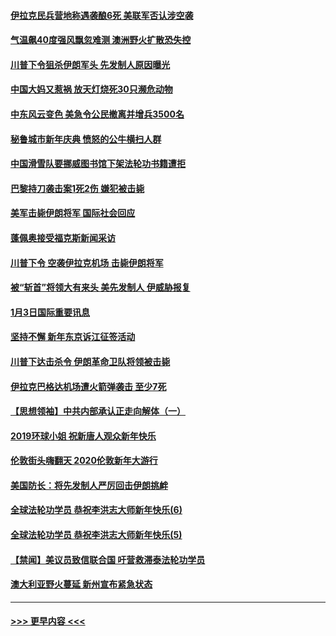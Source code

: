 #### [伊拉克民兵营地称遇袭酿6死 美联军否认涉空袭](../pages/prog202/a102745093.md?t=01050033) 
#### [气温飙40度强风飘忽难测 澳洲野火扩散恐失控](../pages/prog202/a102744951.md?t=01050033) 
#### [川普下令狙杀伊朗军头 先发制人原因曝光](../pages/prog202/a102744900.md?t=01050033) 
#### [中国大妈又惹祸 放天灯烧死30只濒危动物](../pages/prog202/a102744899.md?t=01050033) 
#### [中东风云变色 美急令公民撤离并增兵3500名](../pages/prog202/a102744827.md?t=01050033) 
#### [秘鲁城市新年庆典 愤怒的公牛横扫人群](../pages/prog202/a102744618.md?t=01050033) 
#### [中国滑雪队要挪威图书馆下架法轮功书籍遭拒](../pages/prog202/a102744639.md?t=01050033) 
#### [巴黎持刀袭击案1死2伤 嫌犯被击毙](../pages/prog202/a102744566.md?t=01050033) 
#### [美军击毙伊朗将军 国际社会回应](../pages/prog202/a102744485.md?t=01050033) 
#### [蓬佩奥接受福克斯新闻采访](../pages/prog202/a102744480.md?t=01050033) 
#### [川普下令 空袭伊拉克机场 击毙伊朗将军](../pages/prog202/a102744470.md?t=01050033) 
#### [被“斩首”将领大有来头 美先发制人 伊威胁报复](../pages/prog202/a102744454.md?t=01050033) 
#### [1月3日国际重要讯息](../pages/prog202/a102744301.md?t=01050033) 
#### [坚持不懈 新年东京诉江征签活动](../pages/prog202/a102744303.md?t=01050033) 
#### [川普下达击杀令 伊朗革命卫队将领被击毙](../pages/prog202/a102741911.md?t=01050033) 
#### [伊拉克巴格达机场遭火箭弹袭击 至少7死](../pages/prog202/a102744115.md?t=01050033) 
#### [【思想领袖】中共内部承认正走向解体（一）](../pages/prog202/a102744097.md?t=01050033) 
#### [2019环球小姐 祝新唐人观众新年快乐](../pages/prog202/a102744043.md?t=01050033) 
#### [伦敦街头嗨翻天 2020伦敦新年大游行](../pages/prog202/a102743925.md?t=01050033) 
#### [美国防长：将先发制人严厉回击伊朗挑衅](../pages/prog202/a102743930.md?t=01050033) 
#### [全球法轮功学员 恭祝李洪志大师新年快乐(6)](../pages/prog202/a102743899.md?t=01050033) 
#### [全球法轮功学员 恭祝李洪志大师新年快乐(5)](../pages/prog202/a102743766.md?t=01050033) 
#### [【禁闻】美议员致信联合国 吁营救滞泰法轮功学员](../pages/prog202/a102743781.md?t=01050033) 
#### [澳大利亚野火蔓延 新州宣布紧急状态](../pages/prog202/a102743681.md?t=01050033) 

----
#### [ >>> 更早内容 <<< ](../indexes/prog202-earlier.md)
